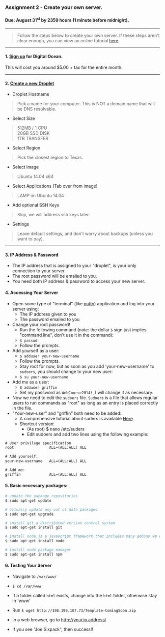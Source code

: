 ### Assignment 2 - Create your own server.
#### Due: August 31<sup>st</sup> by 2359 hours (1 minute before midnight).

-----

>Follow the steps below to create your own server. If these steps aren't clear enough, you can 
view an online tutorial [here](https://www.digitalocean.com/community/tutorials/how-to-create-your-first-digitalocean-droplet-virtual-server).

-----

#### 1. [Sign up](https://cloud.digitalocean.com/registrations/new) for Digital Ocean.

This will cost you around $5.00 + tax for the entire month. 

-----

#### 2. [Create a new Droplet](https://cloud.digitalocean.com/droplets/new)

- Droplet Hostname
> Pick a name for your computer. This is NOT a domain name that will be DNS resolvable.

- Select Size
> 512MB / 1 CPU<br>
20GB SSD DISK<br>
1TB TRANSFER<br>

- Select Region
> Pick the closest region to Texas.

- Select Image
> Ubuntu 14.04 x64

- Select Applications (Tab over from image)
> LAMP on Ubuntu 14.04

- Add optional SSH Keys
> Skip, we will address ssh keys later.

- Settings
> Leave default settings, and don't worry about backups (unless you want to pay).

-----

#### 3. IP Address & Password

- The IP address that is assigned to your "droplet", is your only connection to your server.
- The root password will be emailed to you.
- You need both IP address & password to access your new server.

#### 4. Accessing Your Server

- Open some type of "terminal" (like [putty](http://www.chiark.greenend.org.uk/~sgtatham/putty/download.html)) application and log into your server using:
    - The IP address given to you
    - The password emailed to you
- Change your root password!
    - Run the following command (note: the dollar `$` sign just implies "command line", don't use it in the command):
    - `$ passwd`
    - Follow the prompts.
- Add yourself as a user:
    - `$ adduser your-new-username`
    - Follow the prompts.
    - Stay root for now, but as soon as you add 'your-new-username' to `sudoers`, you should change to your new user:
    - `$ su your-new-username`
- Add me as a user:
    - `$ adduser griffin`
    - Set my password as `WebCourse2014!`, I will change it as necessary.
- Now we need to edit the `sudoers` file. `Sudoers` is a file that allows regular users to run commands as "root" as long as an entry is placed correctly in the file. 
- "Your-new-user" and "griffin" both need to be added:
    - A comprehensive tutorial about suders is available [Here](https://help.ubuntu.com/community/Sudoers).
    - Shortcut version:
        - (As root) $ nano /etc/suders
        - Edit sudoers and add two lines using the following example:

```txt
# User privilege specification
root	            ALL=(ALL:ALL) ALL

# Add yourself:
your-new-username 	ALL=(ALL:ALL) ALL

# Add me:
griffin 	        ALL=(ALL:ALL) ALL
```

#### 5. Basic necessary packages:

```bash
# update the package repositories
$ sudo apt-get update

# actually update any out of data packages
$ sudo apt-get upgrade

# install git a distributed version control system  
$ sudo apt-get install git

# install node.js a javascript framework that includes many addons we will use
$ sudo apt-get install node

# install node package manager
$ sudo apt-get install npm


```

#### 6. Testing Your Server

- Navigate to `/var/www/`
- `$ cd /var/www`

- If a folder called `html` exists, change into the `html` folder, otherwise stay in `www'

- Run `$ wget http://198.199.107.73/Template-ComingSoon.zip`
- In a web browser, go to http://your.ip.address/
- If you see "Joe Sixpack", then success!! 
